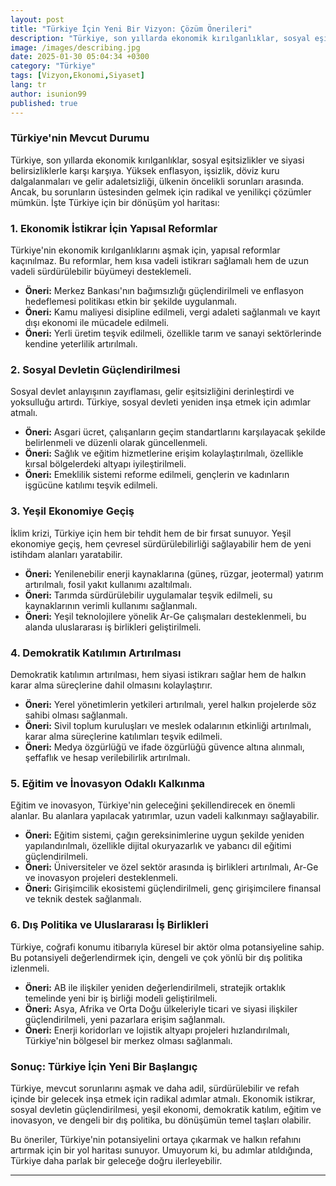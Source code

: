 ```yaml
---
layout: post
title: "Türkiye İçin Yeni Bir Vizyon: Çözüm Önerileri"
description: "Türkiye, son yıllarda ekonomik kırılganlıklar, sosyal eşitsizlikler ve siyasi belirsizliklerle karşı karşıya. Yüksek enflasyon, işsizlik, döviz kuru dalgalanmaları ve gelir adaletsizliği, ülkenin öncelikli sorunları arasında."
image: /images/describing.jpg
date: 2025-01-30 05:04:34 +0300
category: "Türkiye" 
tags: [Vizyon,Ekonomi,Siyaset] 
lang: tr
author: isunion99
published: true
---
```


### **Türkiye'nin Mevcut Durumu**

Türkiye, son yıllarda ekonomik kırılganlıklar, sosyal eşitsizlikler ve siyasi belirsizliklerle karşı karşıya. Yüksek enflasyon, işsizlik, döviz kuru dalgalanmaları ve gelir adaletsizliği, ülkenin öncelikli sorunları arasında. Ancak, bu sorunların üstesinden gelmek için radikal ve yenilikçi çözümler mümkün. İşte Türkiye için bir dönüşüm yol haritası:
 
### 1. **Ekonomik İstikrar İçin Yapısal Reformlar**

Türkiye'nin ekonomik kırılganlıklarını aşmak için, yapısal reformlar kaçınılmaz. Bu reformlar, hem kısa vadeli istikrarı sağlamalı hem de uzun vadeli sürdürülebilir büyümeyi desteklemeli.

- **Öneri:** Merkez Bankası'nın bağımsızlığı güçlendirilmeli ve enflasyon hedeflemesi politikası etkin bir şekilde uygulanmalı.
- **Öneri:** Kamu maliyesi disipline edilmeli, vergi adaleti sağlanmalı ve kayıt dışı ekonomi ile mücadele edilmeli.
- **Öneri:** Yerli üretim teşvik edilmeli, özellikle tarım ve sanayi sektörlerinde kendine yeterlilik artırılmalı.
 
### 2. **Sosyal Devletin Güçlendirilmesi**

Sosyal devlet anlayışının zayıflaması, gelir eşitsizliğini derinleştirdi ve yoksulluğu artırdı. Türkiye, sosyal devleti yeniden inşa etmek için adımlar atmalı.

- **Öneri:** Asgari ücret, çalışanların geçim standartlarını karşılayacak şekilde belirlenmeli ve düzenli olarak güncellenmeli.
- **Öneri:** Sağlık ve eğitim hizmetlerine erişim kolaylaştırılmalı, özellikle kırsal bölgelerdeki altyapı iyileştirilmeli.
- **Öneri:** Emeklilik sistemi reforme edilmeli, gençlerin ve kadınların işgücüne katılımı teşvik edilmeli.
 
### 3. **Yeşil Ekonomiye Geçiş**

İklim krizi, Türkiye için hem bir tehdit hem de bir fırsat sunuyor. Yeşil ekonomiye geçiş, hem çevresel sürdürülebilirliği sağlayabilir hem de yeni istihdam alanları yaratabilir.

- **Öneri:** Yenilenebilir enerji kaynaklarına (güneş, rüzgar, jeotermal) yatırım artırılmalı, fosil yakıt kullanımı azaltılmalı.
- **Öneri:** Tarımda sürdürülebilir uygulamalar teşvik edilmeli, su kaynaklarının verimli kullanımı sağlanmalı.
- **Öneri:** Yeşil teknolojilere yönelik Ar-Ge çalışmaları desteklenmeli, bu alanda uluslararası iş birlikleri geliştirilmeli.
 
### 4. **Demokratik Katılımın Artırılması**

Demokratik katılımın artırılması, hem siyasi istikrarı sağlar hem de halkın karar alma süreçlerine dahil olmasını kolaylaştırır.

- **Öneri:** Yerel yönetimlerin yetkileri artırılmalı, yerel halkın projelerde söz sahibi olması sağlanmalı.
- **Öneri:** Sivil toplum kuruluşları ve meslek odalarının etkinliği artırılmalı, karar alma süreçlerine katılımları teşvik edilmeli.
- **Öneri:** Medya özgürlüğü ve ifade özgürlüğü güvence altına alınmalı, şeffaflık ve hesap verilebilirlik artırılmalı.
 

### 5. **Eğitim ve İnovasyon Odaklı Kalkınma**

Eğitim ve inovasyon, Türkiye'nin geleceğini şekillendirecek en önemli alanlar. Bu alanlara yapılacak yatırımlar, uzun vadeli kalkınmayı sağlayabilir.

- **Öneri:** Eğitim sistemi, çağın gereksinimlerine uygun şekilde yeniden yapılandırılmalı, özellikle dijital okuryazarlık ve yabancı dil eğitimi güçlendirilmeli.
- **Öneri:** Üniversiteler ve özel sektör arasında iş birlikleri artırılmalı, Ar-Ge ve inovasyon projeleri desteklenmeli.
- **Öneri:** Girişimcilik ekosistemi güçlendirilmeli, genç girişimcilere finansal ve teknik destek sağlanmalı.
 

### 6. **Dış Politika ve Uluslararası İş Birlikleri**

Türkiye, coğrafi konumu itibarıyla küresel bir aktör olma potansiyeline sahip. Bu potansiyeli değerlendirmek için, dengeli ve çok yönlü bir dış politika izlenmeli.

- **Öneri:** AB ile ilişkiler yeniden değerlendirilmeli, stratejik ortaklık temelinde yeni bir iş birliği modeli geliştirilmeli.
- **Öneri:** Asya, Afrika ve Orta Doğu ülkeleriyle ticari ve siyasi ilişkiler güçlendirilmeli, yeni pazarlara erişim sağlanmalı.
- **Öneri:** Enerji koridorları ve lojistik altyapı projeleri hızlandırılmalı, Türkiye'nin bölgesel bir merkez olması sağlanmalı.
 
### **Sonuç: Türkiye İçin Yeni Bir Başlangıç**

Türkiye, mevcut sorunlarını aşmak ve daha adil, sürdürülebilir ve refah içinde bir gelecek inşa etmek için radikal adımlar atmalı. Ekonomik istikrar, sosyal devletin güçlendirilmesi, yeşil ekonomi, demokratik katılım, eğitim ve inovasyon, ve dengeli bir dış politika, bu dönüşümün temel taşları olabilir.

Bu öneriler, Türkiye'nin potansiyelini ortaya çıkarmak ve halkın refahını artırmak için bir yol haritası sunuyor. Umuyorum ki, bu adımlar atıldığında, Türkiye daha parlak bir geleceğe doğru ilerleyebilir.

---
